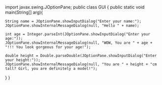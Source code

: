 import javax.swing.JOptionPane;
public class GUI {
public static void main(String[] arg){

	String name = JOptionPane.showInputDialog("Enter your name:");
	JOptionPane.showInternalMessageDialog(null, "Hello " + name);

	int age = Integer.parseInt(JOptionPane.showInputDialog("Enter your age:"));
	JOptionPane.showInternalMessageDialog(null, "WOW, You are " + age + "!!! You look gorgeous for your age!");
	
	double height = Double.parseDouble(JOptionPane.showInputDialog("Enter your height:"));
	JOptionPane.showInternalMessageDialog(null, "You are " + height + "cm tall? Girl, you are definitely a model!");
}
}
